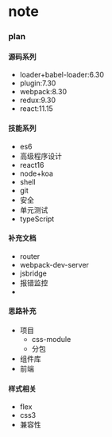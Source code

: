 # note

### plan
#### 源码系列
- loader+babel-loader:6.30
- plugin:7.30
- webpack:8.30
- redux:9.30
- react:11.15

#### 技能系列
- es6
- 高级程序设计
- react16
- node+koa
- shell
- git
- 安全
- 单元测试
- typeScript

#### 补充文档
- router
- webpack-dev-server
- jsbridge
- 报错监控
-

#### 思路补充
- 项目
    - css-module
    - 分包
- 组件库
- 前端

#### 样式相关
- flex
- css3
- 兼容性
